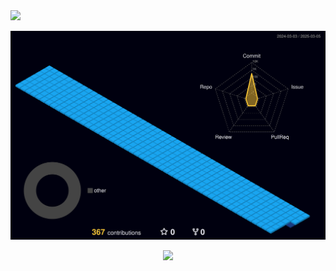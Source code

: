 <img src="https://capsule-render.vercel.app/api?type=Venom&color=auto&height=200&section=header&text=Python-Improvements&fontSize=80" />

![](./profile-3d-contrib/profile-night-view.svg)

<div align="center">
	<img src="https://img.shields.io/badge/Python-1572B6?style=flat&logo=Java&logoColor=white" />
</div>

